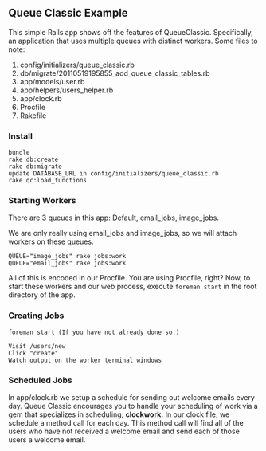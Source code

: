 ## Queue Classic Example

This simple Rails app shows off the features of QueueClassic. Specifically, an application that
uses multiple queues with distinct workers. Some files to note:

1. config/initializers/queue_classic.rb
2. db/migrate/20110519195855_add_queue_classic_tables.rb
3. app/models/user.rb
4. app/helpers/users_helper.rb
5. app/clock.rb
6. Procfile
7. Rakefile

### Install

    bundle
    rake db:create
    rake db:migrate
    update DATABASE_URL in config/initializers/queue_classic.rb
    rake qc:load_functions

### Starting Workers

There are 3 queues in this app: Default, email_jobs, image_jobs.

We are only really using email_jobs and image_jobs, so we will attach workers on these queues.

    QUEUE="image_jobs" rake jobs:work
    QUEUE="email_jobs" rake jobs:work

All of this is encoded in our Procfile. You are using Procfile, right?
Now, to start these workers and our web process, execute `foreman start` in the root directory of the app.

### Creating Jobs

    foreman start (If you have not already done so.)

    Visit /users/new
    Click "create"
    Watch output on the worker terminal windows

### Scheduled Jobs

  In app/clock.rb we setup a schedule for sending out welcome emails every day.
  Queue Classic encourages you to handle your scheduling of work via a gem that
  specializes in scheduling; **clockwork.** In our clock file, we schedule a
  method call for each day. This method call will find all of the users who have
  not received a welcome email and send each of those users a welcome email.


